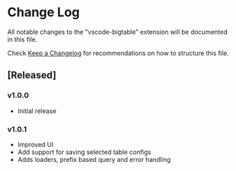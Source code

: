# Change Log

All notable changes to the "vscode-bigtable" extension will be documented in this file.

Check [Keep a Changelog](http://keepachangelog.com/) for recommendations on how to structure this file.

## [Released]

### v1.0.0

- Initial release

### v1.0.1

- Improved UI
- Add support for saving selected table configs
- Adds loaders, prefix based query and error handling
